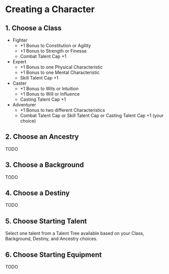 # Creating a Character
## 1. Choose a Class
* Fighter
	* +1 Bonus to Constitution or Agility
	* +1 Bonus to Strength or Finesse
	* Combat Talent Cap +1
* Expert
	* +1 Bonus to one Physical Characteristic
	* +1 Bonus to one Mental Characteristic
	* Skill Talent Cap +1
* Caster
	* +1 Bonus to Wits or Intuition
	* +1 Bonus to Will or Influence 
	* Casting Talent Cap +1
* Adventurer
	* +1 Bonus to two different Characteristics
	* Combat Talent Cap or Skill Talent Cap or Casting Talent Cap +1 (your choice)
## 2. Choose an Ancestry
TODO
## 3. Choose a Background
TODO
## 4. Choose a Destiny
TODO
## 5. Choose Starting Talent
Select one talent from a Talent Tree available based on your Class, Background, Destiny, and Ancestry choices.
## 6. Choose Starting Equipment
TODO